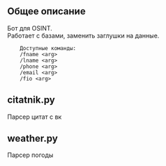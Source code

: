 <h2>Общее описание</h2>
Бот для OSINT.<br>
Работает с базами, заменить заглушки на данные.<br>

        Доступные команды:
        /fname <arg> 
        /lname <arg> 
        /phone <arg> 
        /email <arg> 
        /fio <arg> 


<h2>citatnik.py</h2>
Парсер цитат с вк
<h2>weather.py</h2>
Парсер погоды